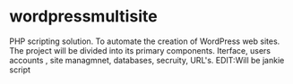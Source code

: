 wordpressmultisite
==================
PHP scripting solution. To automate the creation of WordPress web sites.
The project will be divided into its primary components.
Iterface, users accounts , site managmnet, databases, secruity, URL's.
EDIT:Will be jankie script
